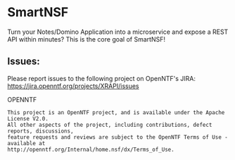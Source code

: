 SmartNSF
=============
Turn your Notes/Domino Application into a microservice and expose a REST API within minutes? This
is the core goal of SmartNSF!


Issues:
-------
Please report issues to the following project on OpenNTF's JIRA: https://jira.openntf.org/projects/XRAPI/issues

OPENNTF

    This project is an OpenNTF project, and is available under the Apache License V2.0.  
    All other aspects of the project, including contributions, defect reports, discussions, 
    feature requests and reviews are subject to the OpenNTF Terms of Use - available at 
    http://openntf.org/Internal/home.nsf/dx/Terms_of_Use.
